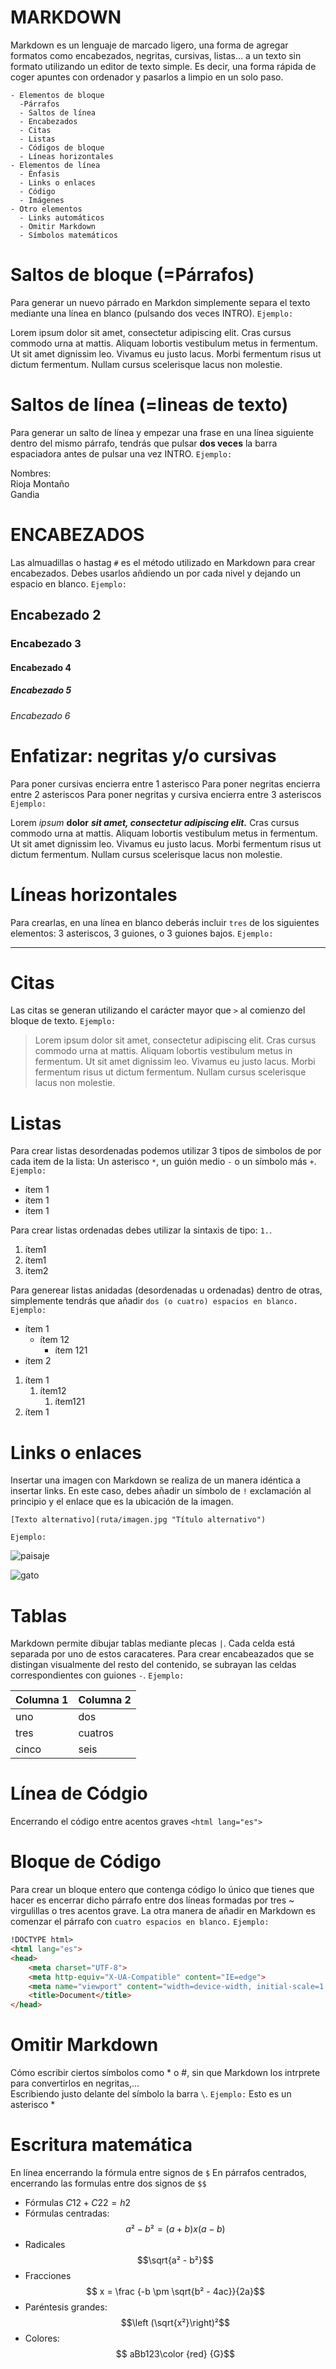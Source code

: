 # MARKDOWN

Markdown es un lenguaje de marcado ligero, una forma de agregar formatos como encabezados, negritas, cursivas, listas... a un texto sin formato utilizando un editor de texto simple. Es decir, una forma rápida de coger apuntes con ordenador y pasarlos a limpio en un solo paso.

~~~
- Elementos de bloque
  -Párrafos
  - Saltos de línea
  - Encabezados
  - Citas
  - Listas
  - Códigos de bloque
  - Líneas horizontales
- Elementos de línea
  - Énfasis
  - Links o enlaces
  - Código
  - Imágenes
- Otro elementos
  - Links automáticos
  - Omitir Markdown
  - Símbolos matemáticos
~~~

# Saltos de bloque (=Párrafos)

Para generar un nuevo párrado en Markdon simplemente separa el texto mediante una línea en blanco (pulsando dos veces INTRO). `Ejemplo:`

Lorem ipsum dolor sit amet, consectetur adipiscing elit. Cras cursus commodo urna at mattis. Aliquam lobortis vestibulum metus in fermentum. Ut sit amet dignissim leo. Vivamus eu justo lacus. Morbi fermentum risus ut dictum fermentum. Nullam cursus scelerisque lacus non molestie.


# Saltos de línea (=lineas de texto)

Para generar un salto de línea y empezar una frase en una línea siguiente dentro del mismo párrafo, tendrás que pulsar **dos veces** la barra espaciadora antes de pulsar una vez INTRO. `Ejemplo:`

Nombres:  
Rioja Montaño  
Gandia






# ENCABEZADOS

Las almuadillas o hastag `#` es el
método utilizado en Markdown para
crear encabezados. Debes usarlos
añdiendo un por cada nivel y
dejando un espacio en blanco.
 `Ejemplo:`

## Encabezado 2

### Encabezado 3

#### Encabezado 4

##### Encabezado 5

###### Encabezado 6

# Enfatizar: negritas y/o cursivas

Para poner cursivas encierra entre 1 asterisco Para poner negritas encierra entre 2 asteriscos Para poner negritas y cursiva encierra entre 3 asteriscos `Ejemplo:`

Lorem *ipsum* **dolor** ***sit amet, consectetur adipiscing elit.*** Cras cursus commodo urna at mattis. Aliquam lobortis vestibulum metus in fermentum. Ut sit amet dignissim leo. Vivamus eu justo lacus. Morbi fermentum risus ut dictum fermentum. Nullam cursus scelerisque lacus non molestie.

# Líneas horizontales

Para crearlas, en una línea en blanco deberás incluir `tres` de los siguientes elementos: 3 asteriscos, 3 guiones, o 3 guiones bajos. `Ejemplo:`

---

# Citas

Las citas se generan utilizando el carácter mayor que `>` al comienzo del bloque de texto. `Ejemplo:`

>Lorem ipsum dolor sit amet, consectetur adipiscing elit. Cras cursus commodo urna at mattis. Aliquam lobortis vestibulum metus in fermentum. Ut sit amet dignissim leo. Vivamus eu justo lacus. Morbi fermentum risus ut dictum fermentum. Nullam cursus scelerisque lacus non molestie.

# Listas

Para crear listas desordenadas podemos utilizar 3 tipos de simbolos de por cada item de la lista: Un asterisco `*`, un guión medio `-` o un símbolo más `+`. `Ejemplo:`

- ítem 1
- ítem 1
- ítem 1

Para crear listas ordenadas debes utilizar la sintaxis de tipo: `1.`.
1. ítem1
2. ítem1
3. ítem2

Para generear listas anidadas (desordenadas u ordenadas) dentro de otras, simplemente tendrás que añadir `dos (o cuatro) espacios en blanco.` `Ejemplo:`

- ítem 1
  - ítem 12
    - ítem 121
- ítem 2

1. ítem 1
   1. ítem12
      1. ítem121
2. ítem 1

# Links o enlaces

Insertar una imagen con Markdown se realiza de un manera idéntica a insertar links. En este caso, debes añadir un símbolo de `!` exclamación al principio y el enlace que es la ubicación de la imagen.

~~~
[Texto alternativo](ruta/imagen.jpg "Título alternativo")
~~~

`Ejemplo:`

![paisaje](https://images.pexels.com/photos/13716813/pexels-photo-13716813.jpeg?auto=compress&cs=tinysrgb&w=600&lazy=load "Paisaje")

![gato](https://images.pexels.com/photos/13539518/pexels-photo-13539518.jpeg?auto=compress&cs=tinysrgb&w=600&lazy=load "gato")

# Tablas

Markdown permite dibujar tablas mediante plecas `|`. Cada celda está separada por uno de estos caracateres. Para crear encabeazados que se distingan visualmente del resto del contenido, se subrayan las celdas correspondientes con guiones `-`. `Ejemplo:`

| Columna 1 | Columna 2 |
| -- | -- |
| uno | dos |
| tres | cuatros |
| cinco | seis |

# Línea de Códgio

Encerrando el código entre acentos graves `<html lang="es">`

# Bloque de Código

Para crear un bloque entero que contenga código lo único que tienes que hacer es encerrar dicho párrafo entre dos líneas formadas por tres ~ virgulillas o tres acentos grave. La otra manera de añadir en Markdown es comenzar el párrafo con `cuatro espacios en blanco.` `Ejemplo:`

~~~ html
!DOCTYPE html>
<html lang="es">
<head>
    <meta charset="UTF-8">
    <meta http-equiv="X-UA-Compatible" content="IE=edge">
    <meta name="viewport" content="width=device-width, initial-scale=1.0">
    <title>Document</title>
</head>
~~~

# Omitir Markdown

Cómo escribir ciertos símbolos como * o #, sin que Markdown los intrprete para convertirlos en negritas,...  
Escribiendo justo delante del símbolo la barra `\`. `Ejemplo:` Esto es un asterisco \*

# Escritura matemática

En línea encerrando la fórmula entre signos de `$` En párrafos centrados, encerrando las formulas entre dos signos de `$$`

- Fórmulas $C12+C22=h2$
- Fórmulas centradas: $$a² - b² = (a + b) x (a - b)$$
- Radicales $$\sqrt{a² - b²}$$
- Fracciones $$ x = \frac {-b \pm \sqrt{b² - 4ac}}{2a}$$
- Paréntesis grandes: $$\left (\sqrt{x²}\right)²$$
- Colores:
$$ aBb123\color {red} {G}$$